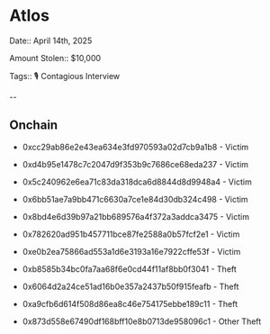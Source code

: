 # Atlos

Date:: April 14th, 2025

Amount Stolen:: $10,000

Tags:: 🎙️ Contagious Interview

--

## Onchain

- 0xcc29ab86e2e43ea634e3fd970593a02d7cb9a1b8 - Victim

- 0xd4b95e1478c7c2047d9f353b9c7686ce68eda237 - Victim

- 0x5c240962e6ea71c83da318dca6d8844d8d9948a4 - Victim

- 0x6bb51ae7a9bb471c6630a7ce1e84d30db324c498 - Victim

- 0x8bd4e6d39b97a21bb689576a4f372a3addca3475 - Victim

- 0x782620ad951b457711bce87fe2588a0b57fcf2e1 - Victim

- 0xe0b2ea75866ad553a1d6e3193a16e7922cffe53f - Victim

- 0xb8585b34bc0fa7aa68f6e0cd44f11af8bb0f3041 - Theft

- 0x6064d2a24ce51ad16b0e357a2437b50f915feafb - Theft

- 0xa9cfb6d614f508d86ea8c46e754175ebbe189c11 - Theft

- 0x873d558e67490df168bff10e8b0713de958096c1 - Other Theft

